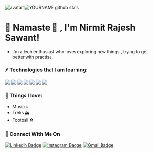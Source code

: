 
![avatar1](https://user-images.githubusercontent.com/45462725/88569389-ffc42c00-d057-11ea-806a-ed903aa28087.gif)![YOURNAME github stats](https://github-readme-stats.vercel.app/api?username=NirmitSawant&show_icons=true&hide_border=true)
# 🙏 Namaste 🙏 , I'm Nirmit Rajesh Sawant!
- I'm a tech enthusiast who loves exploring new things , trying to get better with practise.

### ⚡ Technologies that I am learning:                                 
<img src="https://img.shields.io/badge/Flutter%20-%2314354C.svg?&style=for-the-badge&logo=Flutter&logoColor=white" />  <img src="https://img.shields.io/badge/dart-%230175C2.svg?&style=for-the-badge&logo=dart&logoColor=white"/>   <img src="https://img.shields.io/badge/html5%20-%23039BE5.svg?&style=for-the-badge&logo=html5"/>  <img src="https://img.shields.io/badge/python%20-%EE82EEC.svg?&style=for-the-badge&logo=python&logoColor=white"/>  <img src="https://img.shields.io/badge/c%20-%23FFFC00.svg?&style=for-the-badge&logo=c&logoColor=black"/>  <img src="https://img.shields.io/badge/css3-%23FF9900.svg?&style=for-the-badge&logo=css3&logoColor=black"/>  <img src="https://img.shields.io/badge/bootstrap%20-%23D42029.svg?&style=for-the-badge&logo=bootstrap&logoColor=white"/>

### 🖤 Things I love:
- Music 🎶
- Treks 🏔
- Football ⚽️

### 🚀 Connect With Me On
[![Linkedin Badge](https://img.shields.io/badge/%20-NirmitSawant-blue?style=flat-square&logo=Linkedin&logoColor=white&link=https://www.linkedin.com/in/nirmit-sawant/)](https://www.linkedin.com/in/nirmit-sawant/)
[![Instagram Badge](https://img.shields.io/badge/%20-NirmitSawant-ff69b4?style=flat-square&logo=Instagram&logoColor=white&link=https://www.instagram.com/SawantNirmit/)](https://www.instagram.com/SawantNirmit/)
[![Gmail Badge](https://img.shields.io/badge/-sawantnirmit-d14836?style=flat-square&logo=Gmail&logoColor=white&link=mailto:sawantnirmit@gmail.com)](mailto:sawantnirmit@gmail.com)
